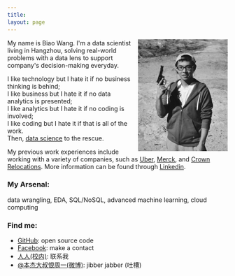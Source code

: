 ```yaml
---
title: 
layout: page
---
```

<img src="media/img/gunshooting.jpg" width="205" height="256" align="right">
My name is Biao Wang. I'm a data scientist living in Hangzhou, solving real-world problems with a data lens to support company's decision-making everyday.
   
I like technology but I hate it if no business thinking is behind;  
I like business but I hate it if no data analytics is presented;  
I like analytics but I hate it if no coding is involved;  
I like coding but I hate it if that is all of the work.  
Then, [data science](http://en.wikipedia.org/wiki/Data_science) to the rescue. 

My previous work experiences include working with a variety of companies, such as 
[Uber](http://www.uber.com),
[Merck](http://www.merck.com/mrl/), and
[Crown Relocations](http://www.crownrelo.com/).
More information can be found through [Linkedin](www.linkedin.com/in/evilbiao/).

### My Arsenal:  
data wrangling, EDA, SQL/NoSQL, advanced machine learning, cloud computing

### Find me:

-  [GitHub](https://github.com/wvngbvao483): open source code  
-  [Facebook](https://www.facebook.com/evilbiao): make a contact 
-  [人人(校内)](http://www.renren.com/229737688): 联系我 
-  [@本杰大叔恨周一(微博)](http://weibo.com/234140960): jibber jabber (吐槽)  